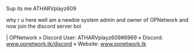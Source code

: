 Sup its me ATHARVplayz609

why r u here well am a newbie system admin and 
owner of OPNetwork and now join the discord
server boi


| OPNetwork
» Discord User: ATHARVplayz609#6969
» Discord: www.opnetwork.tk/discord
» Website: www.opnetwork.tk
